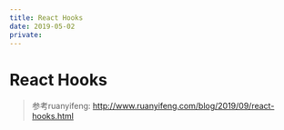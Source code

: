 ```yaml
---
title: React Hooks
date: 2019-05-02
private:
---
```

# React Hooks
> 参考ruanyifeng: http://www.ruanyifeng.com/blog/2019/09/react-hooks.html